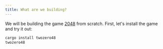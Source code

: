 ```yaml
---
title: What are we building?
---
```


We will be building the game [2048](https://play2048.co) from scratch. First, let's install the game and try it out:
```sh
cargo install twozero48
twozero48
```